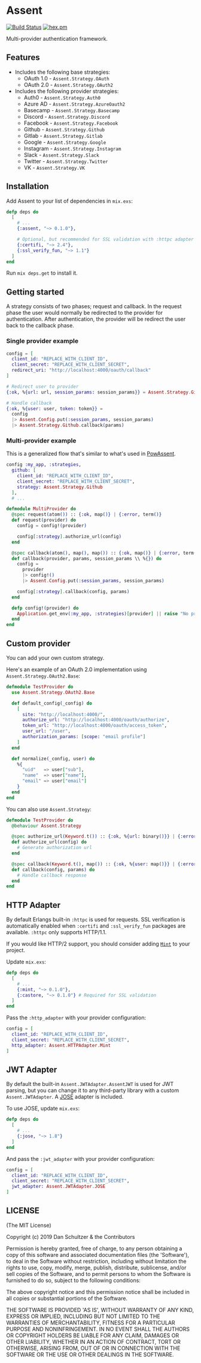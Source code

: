 # Assent

[![Build Status](https://travis-ci.org/pow-auth/assent.svg?branch=master)](https://travis-ci.org/pow-auth/assent) [![hex.pm](http://img.shields.io/hexpm/v/assent.svg?style=flat)](https://hex.pm/packages/assent)

Multi-provider authentication framework.

## Features

* Includes the following base strategies:
  * OAuth 1.0 - `Assent.Strategy.OAuth`
  * OAuth 2.0 - `Assent.Strategy.OAuth2`
* Includes the following provider strategies:
  * Auth0 - `Assent.Strategy.Auth0`
  * Azure AD - `Assent.Strategy.AzureOauth2`
  * Basecamp - `Assent.Strategy.Basecamp`
  * Discord - `Assent.Strategy.Discord`
  * Facebook - `Assent.Strategy.Facebook`
  * Github - `Assent.Strategy.Github`
  * Gitlab - `Assent.Strategy.Gitlab`
  * Google - `Assent.Strategy.Google`
  * Instagram - `Assent.Strategy.Instagram`
  * Slack - `Assent.Strategy.Slack`
  * Twitter - `Assent.Strategy.Twitter`
  * VK - `Assent.Strategy.VK`

## Installation

Add Assent to your list of dependencies in `mix.exs`:

```elixir
defp deps do
  [
    # ...
    {:assent, "~> 0.1.0"},

    # Optional, but recommended for SSL validation with :httpc adapter
    {:certifi, "~> 2.4"},
    {:ssl_verify_fun, "~> 1.1"}
  ]
end
```

Run `mix deps.get` to install it.

## Getting started

A strategy consists of two phases; request and callback. In the request phase the user would normally be redirected to the provider for authentication. After authentication, the provider will be redirect the user back to the callback phase.

### Single provider example

```elixir
config = [
  client_id: "REPLACE_WITH_CLIENT_ID",
  client_secret: "REPLACE_WITH_CLIENT_SECRET",
  redirect_uri: "http://localhost:4000/oauth/callback"
]

# Redirect user to provider
{:ok, %{url: url, session_params: session_params}} = Assent.Strategy.Github.authorize_url(config)

# Handle callback
{:ok, %{user: user, token: token}} =
  config
  |> Assent.Config.put(:session_params, session_params)
  |> Assent.Strategy.Github.callback(params)
```

### Multi-provider example

This is a generalized flow that's similar to what's used in [PowAssent](https://github.com/danschultzer/pow_assent).

```elixir
config :my_app, :strategies,
  github: [
    client_id: "REPLACE_WITH_CLIENT_ID",
    client_secret: "REPLACE_WITH_CLIENT_SECRET",
    strategy: Assent.Strategy.Github
  ],
  # ...
```

```elixir
defmodule MultiProvider do
  @spec request(atom()) :: {:ok, map()} | {:error, term()}
  def request(provider) do
    config = config!(provider)

    config[:strategy].authorize_url(config)
  end

  @spec callback(atom(), map(), map()) :: {:ok, map()} | {:error, term()}
  def callback(provider, params, session_params \\ %{}) do
    config =
      provider
      |> config!()
      |> Assent.Config.put(:session_params, session_params)

    config[:strategy].callback(config, params)
  end

  defp config!(provider) do
    Application.get_env(:my_app, :strategies)[provider] || raise "No provider configuration for #{provider}"
  end
end
```

## Custom provider

You can add your own custom strategy.

Here's an example of an OAuth 2.0 implementation using `Assent.Strategy.OAuth2.Base`:

```elixir
defmodule TestProvider do
  use Assent.Strategy.OAuth2.Base

  def default_config(_config) do
    [
      site: "http://localhost:4000/",
      authorize_url: "http://localhost:4000/oauth/authorize",
      token_url: "http://localhost:4000/oauth/access_token",
      user_url: "/user",
      authorization_params: [scope: "email profile"]
    ]
  end

  def normalize(_config, user) do
    %{
      "uid"   => user["sub"],
      "name"  => user["name"],
      "email" => user["email"]
    }
  end
end
```

You can also use `Assent.Strategy`:

```elixir
defmodule TestProvider do
  @behaviour Assent.Strategy

  @spec authorize_url(Keyword.t()) :: {:ok, %{url: binary()}} | {:error, term()}
  def authorize_url(config) do
    # Generate authorization url
  end

  @spec callback(Keyword.t(), map()) :: {:ok, %{user: map()}} | {:error, term()}
  def callback(config, params) do
    # Handle callback response
  end
end
```

## HTTP Adapter

By default Erlangs built-in `:httpc` is used for requests. SSL verification is automatically enabled when `:certifi` and `:ssl_verify_fun` packages are available. `:httpc` only supports HTTP/1.1.

If you would like HTTP/2 support, you should consider adding [`Mint`](https://github.com/ninenines/mint) to your project.

Update `mix.exs`:

```elixir
defp deps do
  [
    # ...
    {:mint, "~> 0.1.0"},
    {:castore, "~> 0.1.0"} # Required for SSL validation
  ]
end
```

Pass the `:http_adapter` with your provider configuration:

```elixir
config = [
  client_id: "REPLACE_WITH_CLIENT_ID",
  client_secret: "REPLACE_WITH_CLIENT_SECRET",
  http_adapter: Assent.HTTPAdapter.Mint
]
```

## JWT Adapter

By default the built-in `Assent.JWTAdapter.AssentJWT` is used for JWT parsing, but you can change it to any third-party library with a custom `Assent.JWTAdapter`. A [JOSE](https://github.com/potatosalad/erlang-jose) adapter is included.

To use JOSE, update `mix.exs`:

```elixir
defp deps do
  [
    # ...
    {:jose, "~> 1.8"}
  ]
end
```

And pass the `:jwt_adapter` with your provider configuration:

```elixir
config = [
  client_id: "REPLACE_WITH_CLIENT_ID",
  client_secret: "REPLACE_WITH_CLIENT_SECRET",
  jwt_adapter: Assent.JWTAdapter.JOSE
]
```

## LICENSE

(The MIT License)

Copyright (c) 2019 Dan Schultzer & the Contributors

Permission is hereby granted, free of charge, to any person obtaining a copy of this software and associated documentation files (the 'Software'), to deal in the Software without restriction, including without limitation the rights to use, copy, modify, merge, publish, distribute, sublicense, and/or sell copies of the Software, and to permit persons to whom the Software is furnished to do so, subject to the following conditions:

The above copyright notice and this permission notice shall be included in all copies or substantial portions of the Software.

THE SOFTWARE IS PROVIDED 'AS IS', WITHOUT WARRANTY OF ANY KIND, EXPRESS OR IMPLIED, INCLUDING BUT NOT LIMITED TO THE WARRANTIES OF MERCHANTABILITY, FITNESS FOR A PARTICULAR PURPOSE AND NONINFRINGEMENT. IN NO EVENT SHALL THE AUTHORS OR COPYRIGHT HOLDERS BE LIABLE FOR ANY CLAIM, DAMAGES OR OTHER LIABILITY, WHETHER IN AN ACTION OF CONTRACT, TORT OR OTHERWISE, ARISING FROM, OUT OF OR IN CONNECTION WITH THE SOFTWARE OR THE USE OR OTHER DEALINGS IN THE SOFTWARE.
